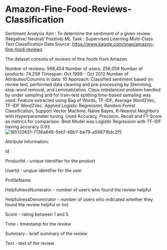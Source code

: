 # Amazon-Fine-Food-Reviews-Classification
Sentiment Analysis
Aim : To determine the sentiment of a given review. (Negative/ Neutral/ Positive)
ML Task : Supervised Learning Multi-Class Text Classification
Data Source: https://www.kaggle.com/snap/amazon-fine-food-reviews

The dataset consists of reviews of fine foods from Amazon.

Number of reviews: 568,454
Number of users: 256,059
Number of products: 74,258
Timespan: Oct 1999 - Oct 2012
Number of Attributes/Columns in data: 10
Approach:
Classified sentiment based on review text, performed data cleaning and pre-processing by Stemming, stop-word removal, and Lemmatization. Class imbalanced problem handled by under sampling and for train-test splitting time-based sampling was used. Feature extracted using Bag of Words, TF-IDF, Average Word2Vec, TF-IDF Word2Vec. Applied Logistic Regression, Random Forest Classification, Support Vector Machine, Naïve Bayes, K-Nearest Neighbors with Hyperparameter tuning. Used Accuracy, Precision, Recall and F1-Score as metrics for comparison. Best Model was Logistic Regression with TF-IDF having accuracy 0.93.
![185122631-7136a846-5eb1-48b7-be79-a598716dc2f5](https://user-images.githubusercontent.com/98471328/188264336-dc07a22e-4210-4fee-b1b7-1e35fc574918.jpg)


Attribute Information:

Id

ProductId - unique identifier for the product

UserId - unqiue identifier for the user

ProfileName

HelpfulnessNumerator - number of users who found the review helpful

HelpfulnessDenominator - number of users who indicated whether they found the review helpful or not

Score - rating between 1 and 5

Time - timestamp for the review

Summary - brief summary of the review

Text - text of the review
